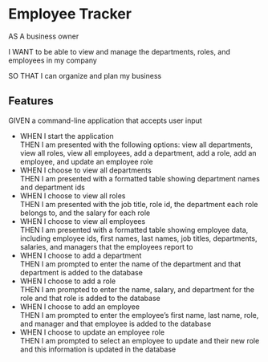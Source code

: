 # Employee Tracker

AS A business owner

I WANT to be able to view and manage the departments, roles, and employees in my company

SO THAT I can organize and plan my business

## Features

GIVEN a command-line application that accepts user input
* WHEN I start the application<br>
THEN I am presented with the following options: view all departments, view all roles, view all employees, add a department, add a role, add an employee, and update an employee role
* WHEN I choose to view all departments<br>
THEN I am presented with a formatted table showing department names and department ids
* WHEN I choose to view all roles<br>
THEN I am presented with the job title, role id, the department each role belongs to, and the salary for each role
* WHEN I choose to view all employees<br>
THEN I am presented with a formatted table showing employee data, including employee ids, first names, last names, job titles, departments, salaries, and managers that the employees report to
* WHEN I choose to add a department<br>
THEN I am prompted to enter the name of the department and that department is added to the database
* WHEN I choose to add a role<br>
THEN I am prompted to enter the name, salary, and department for the role and that role is added to the database
* WHEN I choose to add an employee<br>
THEN I am prompted to enter the employee’s first name, last name, role, and manager and that employee is added to the database
* WHEN I choose to update an employee role<br>
THEN I am prompted to select an employee to update and their new role and this information is updated in the database 